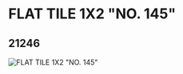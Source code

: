 # FLAT TILE 1X2 "NO. 145"
## 21246
![FLAT TILE 1X2 "NO. 145"](https://lc-www-live-s.legocdn.com/media/bricks/5/2/6115323.jpg)